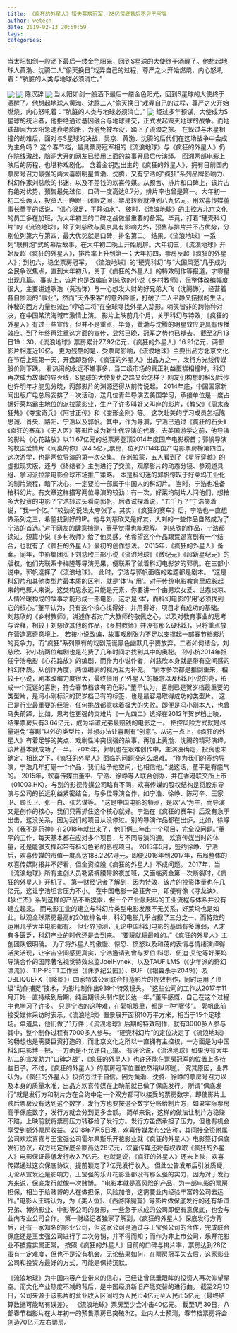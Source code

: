 ```yaml
---
title: 《疯狂的外星人》错失票房冠军，28亿保底背后不只王宝强
author: wetech
date: 2019-02-13 20:59:59
tags: 
categories: 
---
```

当太阳如剑一般洒下最后一缕金色阳光，回到S星球的大使终于酒醒了。他想起地球人黄渤、沈腾二人“偷天换日”戏弄自己的过程，尊严之火开始燃烧，内心怒吼着：“肮脏的人类与地球必须消亡。”
<!-- more -->
<img align="center" border="0" src="https://imgcdn.yicai.com/uppics/images/2019/02/37310fd17d1deb8ce906963d98fe84bb.jpg" />
<img align="center" border="0" src="https://imgcdn.yicai.com/uppics/images/2019/02/03448c794dce266f703a803649b2a90b.jpg" />
陈汉辞
<img align="center" border="0" src="https://imgcdn.yicai.com/uppics/images/2019/02/4489e32cb3751b6db5e6ab6e491f3ffc.jpg" />
当太阳如剑一般洒下最后一缕金色阳光，回到S星球的大使终于酒醒了。他想起地球人黄渤、沈腾二人“偷天换日”戏弄自己的过程，尊严之火开始燃烧，内心怒吼着：“肮脏的人类与地球必须消亡。”
<img align="center" border="0" src="https://imgcdn.yicai.com/uppics/images/2019/02/dad8bc0e1aed64495fa1c70c4ccde812.jpg" />
经过多年预谋，大使成为S星球的统治者，他拒绝通过基因融合与地球建交，正式发起毁灭地球的战争。而地球却因为太阳急速衰老膨胀，为避免被吞没，踏上了流浪之旅。
在躲过与木星相撞的劫难后，面对与S星球的决战，吴京、黄渤、沈腾的后代们在这场战争中会成为主角吗？
这个春节档，最具票房冠军相的《流浪地球》与《疯狂的外星人》仍在院线激战，脑洞大开的网友已经用上面的故事开启后传演绎。
回溯两部电影上映后的历程，也堪称戏剧化。
含着金钥匙出生的《疯狂的外星人》，拥有目前国内票房号召力最强的两大喜剧明星黄渤、沈腾，又有宁浩的“疯狂”系列品牌影响力、科幻作家刘慈欣的书迷，以及不差钱的欢喜传媒。从预售、排片和口碑上，该片占有绝对优势，预售最先过亿，口碑一度高达8.7分，排片率也曾是第一。大年初一初二头两天，投资人一睁眼一闭眼之间，票房转眼就冲到八九亿元，用欢喜传媒董事长董平的话说，“信心很足，平静如水”。
彼时，《流浪地球》的主控方北京文化的员工多在加班，为大年初三的口碑之战做最重要的备案。毕竟，打着“硬壳科幻片”的《流浪地球》，除了刘慈欣与吴京具有影响力外，预售与排片并不占优势，分别位列第六与第四，最大优势就是口碑，排名第二。
结果，《流浪地球》一系列“联排炮”式的幕后故事，在大年初二晚上开始刷屏。大年初三，《流浪地球》开始反超《疯狂的外星人》，排片率上升到第一；大年初四，票房反超《疯狂的外星人》；到初六，稳坐票房冠军。
《流浪地球》的“硬壳科幻”与“大国风范”几乎成为全民争议焦点，直到大年初八，关于《疯狂的外星人》的特效制作等报道，才零星出现几篇。
事实上，该片也是改编自刘慈欣的小说《乡村教师》，但整体改编幅度很大，主要讲述耿浩（黄渤饰）与一心想发大财的好兄弟大飞（沈腾饰），经营着各自惨淡的“事业”，然而“天外来客”的意外降临，打破了二人平静又拮据的生活。神秘的西方力量也派出“哼哈二将”在全球寻找外星人踪影。啼笑皆非的跨物种对决，在中国某滨海城市激情上演。
影片上映前几个月，关于科幻与特效，《疯狂的外星人》有过一些宣传，但并不是重点，毕竟，黄渤与沈腾的明星效应更具有传播效应。到了年终再注重这方面的宣传，显然已晚，冠军之势也已褪去。
截至2月13日19：30，《流浪地球》票房累计27.92亿元，《疯狂的外星人》16.91亿元，两部影片相差近10亿。
更为残酷的是，受票房影响，《流浪地球》主要出品方北京文化在节后上班第一天，开盘即涨停，《疯狂的外星人》出品方之一、发行方光线传媒股价则下跌。
看热闹的永远不嫌事多，当二级市场的真正利益蛋糕相撞时，科幻再次成为故事的导火线，S星球的大使复仇之路又会怎样？
网友们构想的科幻后传也许明年才能见分晓，两部影片的渊源还得从前传说起。
2014年底，中国国家新闻出版广电总局安排了一次活动，送几位青年导演去美国学习，承接单位是一度占据好莱坞霸主地位的派拉蒙影业，生产了许多叫好又叫座的影片，《教父》《周末夜狂热》《夺宝奇兵》《阿甘正传》和《变形金刚》等。
这次赴美的学习成员包括陈思诚、肖央、路阳、宁浩以及郭帆。其中，作为导演，宁浩已通过《疯狂的石头》《疯狂的赛车》《无人区》等影片成为新生代导演的代表，去美国游学之前，他导演的影片《心花路放》以11.67亿元的总票房登顶2014年度国产电影榜首；郭帆导演的校园爱情片《同桌的你》以4.5亿元票房，位列2014年国产电影票房榜第四位。
这次游学，也是两位导演的第一次交集。
在派拉蒙，五人看到了《星际穿越》的虚拟现实版，还与《终结者》主创进行了交流，观摩影片的动态分镜、参观道具组、学习派拉蒙电影全球市场推广策略。
本是科幻迷的郭帆惊叹于好莱坞工业化的制片流程，暗下决心，一定要拍一部属于中国人的科幻片。
当时，宁浩也准备拍科幻片。有文章这样描写两位导演的较劲：有一次，好莱坞制片人问他们，想拍多大投资的电影？宁浩转过头看向郭帆，后者试探着说，“五千万？”宁浩笑着说，“我一个亿。”
“较劲的说法太夸张了。其实，《疯狂的赛车》后，宁浩也一直想做系列之三，希望找到好的IP。他与刘慈欣又是好友，大刘的一些作品自然成为了宁浩的首选。”对于网友的肆意揣测，董平觉得也能理解。
刘慈欣的作品，宁浩都读过，短篇小说《乡村教师》给了他灵感，他希望这个作品跟荒诞喜剧有一个结合，也就有了《疯狂的外星人》最初的创作想法。
2015年，《疯狂的外星人》备案。同年，中影集团买下刘慈欣三部小说《流浪地球》《微纪元》《超新星纪元》的版权，他们先联系卡梅隆等导演无果，便联系了做着科幻电影梦的郭帆。在三部小说中，郭帆选择了《流浪地球》。
此时，宁浩与郭帆面临的难题都是剧本。
“这是科幻片和其他类型片最本质的区别，就是‘体’与‘用’。对于传统电影教育里成长起来的电影人来说，这类构思永远只能是元素，你要讲一个由男欢女爱、世态炎凉、人情冷暖构成的故事才能形成一部电影，这才是‘体’，而科幻电影的‘用’必须找到它的核心。”董平认为，只有这个核心找得好，并用得好，项目才有成功的基础。
刘慈欣的《乡村教师》，讲述作者对广大教师的敬佩之心，以及对教育事业的思考与诠释，相较于刘慈欣其他的作品，《乡村教师》并没有那么硬科幻，只将重点放在营造离奇意境上。
若按小说改编，故事戏剧张力不足以支撑起一部春节档影片的竞争力，而“疯狂”系列原有的戏剧荒诞黑色幽默几乎要放弃。二者如何结合，刘慈欣、孙小杭两位编剧也是花费了几年时间才找到其中的奥秘。
孙小杭2014年担任宁浩电影《心花路放》的编剧，而作为小说作者，刘慈欣本身就是带有空间感的科幻体质。从创作角度，两位编剧的视角互为补充。
“剧本多次都是推倒重来，相较于小说，剧本改编力度很大，最终借用了‘外星人’的概念以及科幻小说的壳，形成一个荒诞的喜剧，符合春节档该有的色彩。”董平认为，喜剧已是贺岁档最重要的类型片，是冯小刚标识的贺岁档已有的标签，也是最容易取得成功的类型片。
这已是行业最重要的经验，任何挑战都意味着极大的失败。即便是冯小刚本人，也曾马失前蹄，比如，思考性更强的灾难片《一九四二》选择在2012年贺岁档上映，结果票房只有3.64亿元，成为华谊兄弟最赔钱的电影之一。
把控风险方式就是尽量避免“喜剧”以外的类型片，并想办法让喜剧有“创意”。从这一点上，《疯狂的外星人》有着足够的笑点、戏剧性冲突很强的故事，再加上黄渤、沈腾的精彩演绎，该片基本就成功了一半。
2015年，郭帆也在艰难创作中，主演没确定，投资也未确定。相比之下，《疯狂的外星人》面临的问题没这么艰难。
“作为我们的签约导演，宁浩几年打磨一个作品，我们给予他空间，也相信他。”说这话，董平是有底气的。
2015年，欢喜传媒由董平、宁浩、徐峥等人联合创办，并在香港联交所上市（01003.HK）。与别的影视传媒公司略有不同，欢喜传媒的股权结构是将股东导演与公司的长远利益紧密结合，与多位导演合作，如宁浩、徐峥、陈可辛、王家卫、顾长卫、张一白、张艺谋等。
“这是中国电影的特点，是以‘人’为主，而导演又是创作的核心，我们只需抓住这个核心就好。宁浩在《疯狂的赛车》后没有急于出击，这没关系，因为我们的项目从没停过。别的导演作品都在出炉，比如，徐峥的《我不是药神》在2018年就出来了，他们俩三年出一个项目，完全没问题。”董平的工作，每天基本都在应对多个项目，与不同导演沟通。
欢喜传媒当时的体量，还是能够支撑起带有科幻色彩的影视项目。
2015年5月，签约徐峥、宁浩后，欢喜传媒的市值一度高达188.22亿港元，即便2016年到2017年，布局整体的欢喜传媒财报并不好看，但全资控股《疯狂的外星人》不成问题。
2017年，当《流浪地球》所有主创人员勒紧裤腰带熬夜加班，又面临资金第一次断裂时，《疯狂的外星人》开机了。
第一财经记者了解到，因为特效，该片的投资体量也在几亿元，这让宁浩坦言压力不小。
在中国电影一路狂奔中，即便有像《寻龙诀》、《狄仁杰》系列这样的产品不断摸索，但一个产业最起码的工业流程与体系并没有建立起来。
而电影工业的建立与科幻片类型电影发展不无关系，好莱坞也是如此。纵观全球票房最高的20位排名中，科幻电影几乎占据了三分之一，而特效的运用几乎大半电影都有。
但业界预测，无论中国科幻电影的基础有多薄弱，人才有多匮乏，科幻产业的时代还是会到来。
“要玩就玩最难的。”《疯狂的外星人》主创团队很明确。
为了将外星人的傲慢、惊恐、愤怒以及和蔼的表情与情绪演绎得活灵活现，让宇宙空间感更真实，宁浩邀请到曾与罗伯·科恩、伍迪·艾伦等好莱坞导演合作的国际著名视觉特效总监JoelHynek，以及TAUFILMS（《少年派的奇幻漂流》）、TIP-PETT工作室（《侏罗纪公园》）、BUF（《银翼杀手2049》）及OBLIQUEFX（《降临》）四家特效公司联合打造影片的视效制作，同时运用了顶级“动作捕捉”技术，为影片制作出939个特效镜头。
“这些公司的工作从2017年11月开始一直持续到后期，纯后期镜头制作就长达一年。”董平感慨，自己在这个过程中也学习了许多。
只是宁浩的这种难，在郭帆眼里，都是一种“奢侈”。
郭帆此前接受媒体采访时表示，《流浪地球》置景展开面积10万平方米，相当于15个足球场。单道具，他们做了1万件；《流浪地球》后期的特效制作，就有3000多人参与其中，整个制作过程有7000多人参与。
“硬壳科幻片”的定位决定了《流浪地球》的畅想也是需要巨资打造的，而北京文化之所以一直拥有主控权，一方面是为中国科幻电影博一把，一方面是不允许自己输。
有评论说，《流浪地球》如果没有大年初二的宣发助力“口碑之战”，《疯狂的外星人》也许还能在票房冠军的位置上多待些日子。不过，《疯狂的外星人》的票房冠军位置依然稍纵即逝。
究其原因，业界认为，《疯狂的外星人》投资方过于自信。因为黄渤、沈腾、徐峥的票房号召力以及本身的质量水准，出品方欢喜传媒在上映前就已做了保底发行。
所谓“保底发行”就是发行方和制片方在合约中定一个双方都可以接受的票房数字，即使影片上映后票房没有达到这个数字，发行方也要按这个数字分账给制片方，如果实际票房高于保底数字，发行方就会分到更多金额。
简单来说，这样的做法让制片方稳赚不赔，上映前就将票房压力转移给了发行方。发行方虽然承担了压力，但也有机会享受到额外票房收益。
2018年7月5日晚，欢喜传媒发布公告称，其间接全资附属公司欢欢喜喜与王宝强公司霍尔果斯乐开花影业就《疯狂的外星人》电影签订保底发行协议，双方约定保底金额高达28亿元，欢喜传媒还将有权收取《疯狂的外星人》电影保证最低发行收入7亿元。也就是说，《疯狂的外星人》还未上映，欢喜传媒通过这次保底协议，提前锁定了7亿元发行收入。
但此公告发布后引发质疑，无论从宣发还是影响力，王宝强的乐开花影业都没有那么强的实力，因为对于发行方来说，保底发行就像一次赌博。
“电影本就是高风险的产品，为一部电影的票房担保，相当于给赌博的人在做担保，风险加倍，这需要业内经验丰富的公司去运作。”电影人王璐认为，为《美人鱼》、《西游降魔篇》等影片做保底发行的还有华谊兄弟、博纳影业、中影等公司的身影，一些急于求成的公司即便有意保底，也会与业内专业公司合作。
第一财经记者独家了解到，《疯狂的外星人》保底发行方背后，还有一家知名的影业公司，但这家公司是通过与王宝强公司的合作，完成联合保底还是王宝强公司进行了二次分销，并不得而知；而作为非上市公司，乐开花影业不披露实属正常。
按照《疯狂的外星人》目前的口碑与排片率，票房达到28亿虽有一定难度，但也不是没有机会。无论结果如何，在票房冠军失去后，这家影业公司和投资方最好的方式，可能是保持沉默。
 
 
《流浪地球》为中国内容产业带来的信心，已经让曾低垂眼眸的投资人再次仰望星空。而文化产业热度不减的背后，是中国经济新旧产能交替的进行曲。
截至2月10日，公司来源于该影片的营业收入区间约为人民币4亿元至人民币5亿元（最终结算数据可能略有误差）。
《流浪地球》票房至少会冲击40亿元。
截至1月30日，八部春节档影片在大年初一的预售票房已突破3亿。业内人士预测，春节档票房将会创造70亿元左右票房。
